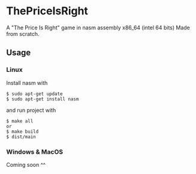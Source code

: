 # ThePriceIsRight
A "The Price Is Right" game in nasm assembly x86_64 (intel 64 bits)
Made from scratch.
## Usage

### Linux
Install nasm with
```
$ sudo apt-get update
$ sudo apt-get install nasm
```
and run project with
```
$ make all
or
$ make build
$ dist/main
```

### Windows & MacOS
Coming soon ^^